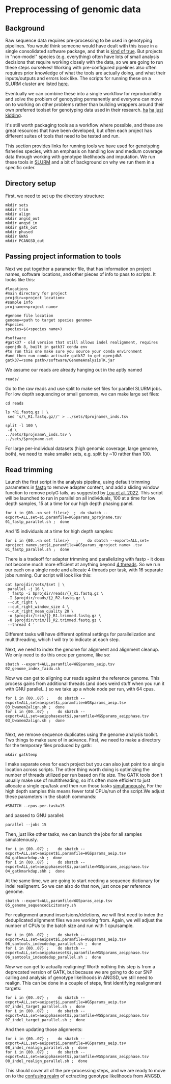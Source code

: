 # Preprocessing of genomic data
## Background
Raw sequence data requires pre-processing to be used in genotyping pipelines. You would think someone would have dealt with this issue in a single consolidated software package, and that is [kind of true](https://nf-co.re/sarek). But projects in "non-model" species (e.g. everything) often have lots of small analysis decisions that require working closely with the data, so we are going to run these steps ourselves! Working with pre-configured pipelines also often requires prior knowledge of what the tools are actually doing, and what their inputs/outputs and errors look like. The scripts for running these on a SLURM cluster are listed [here](https://github.com/TonyKess/genotyping_hpc/tree/main/scripts). 

Eventually we can combine these into a single workflow for reproducibility and solve the problem of genotyping permanently and everyone can move on to working on other problems rather than building wrappers around their own preferred toolset for genotyping data used in their research. [ha](https://www.ncbi.nlm.nih.gov/pmc/articles/PMC7111497/) [ha](https://academic.oup.com/bioinformatics/article/34/1/107/4096362) [just](https://github.com/snakemake-workflows/dna-seq-gatk-variant-calling) [kidding](https://www.nature.com/articles/nmeth.3505). 

It's still worth packaging tools as a workflow where possible, and these are great resources that have been developed, but often each project has different suites of tools that need to be tested and run.

This section provides links for running tools we have used for genotyping fisheries species, with an emphasis on handling low and medium coverage data through working with genotype likelihoods and imputation. We run these tools in [SLURM](https://slurm.schedmd.com/documentation.html) and a bit of background on why we run them in a specific order.

## Directory setup

First, we need to set up the directory structure:
  
```
mkdir sets
mkdir trim
mkdir align
mkdir angsd_out
mkdir angsd_in
mkdir gatk_out
mkdir phased
mkdir GWAS
mkdir PCANGSD_out 
```
## Passing project information to tools

Next we put together a parameter file, that has information on project names, software locations, and other pieces of info to pass to scripts. It looks like this:

```
#locations
#main directory for project
projdir=<project location>
#sample info
projname=<project name>

#genome file location
genome=<path to target species genome>
#species
species=$(<species name>)

#software
#gatk37 - old version that still allows indel realignment, requires openjdk 8, built in gatk37 conda env
#to run this one make sure you source your conda environment
#and then run conda activate gatk37 to get openjdk8 
gatk37=<some path>/software/GenomeAnalysisTK.jar

```

We assume our reads are already hanging out in the aptly named
  
```
reads/
```

Go to the raw reads and use split to make set files for parallel SLURM jobs. For low depth sequencing or small genomes, we can make large set files: 

 ``` 
cd reads
  
ls *R1.fastq.gz | \
  sed 's/\_R1.fastq.gz//' > ../sets/$projname\_inds.tsv 
  
 split -l 100 \
  -d \
 ../sets/$projname\_inds.tsv \
 ../sets/$projname.set

```

For large per-individual datasets (high genomic coverage, large genome, both), we need to make smaller sets, e.g. split by ~10 rather than 100. 
  

## Read trimming
   
Launch the first script in the analysis pipeline, using default trimming parameters in [fastp](https://github.com/OpenGene/fastp) to remove adapter content, and add a sliding window function to remove polyG tails, as suggested by [Lou et al. 2022](https://doi.org/10.1111/1755-0998.13559). This script will be launched to run in parallel on all individuals, 100 at a time for low depth samples, 15 at a time for our high depth phasing panel.

```
for i in {00..<n set files>}  ;  do sbatch --export=ALL,set=$i,paramfile=WGSparams_$projname.tsv 01_fastp_parallel.sh ;  done
```
And 15 individuals at a time for high depth samples:

```
for i in {00..<n set files>}   ;    do sbatch --export=ALL,set=<project name>.set$i,paramfile=WGSparams_<project name> .tsv 01_fastp_parallel.sh ;  done
```
There is a tradeoff for adapter trimming and parallelizing with fastp - it does not become much more efficient at anything beyond [4 threads](https://hpc.nih.gov/training/gatk_tutorial/preproc.html#preproc-single-tools). So we run our each on a single node and allocate 4 threads per task, with 16 separate jobs running. Our script will look like this:
  
 ```
 cat $projdir/sets/$set | \
  parallel -j 16 \
  ' fastp -i $projdir/reads/{}_R1.fastq.gz \
  -I $projdir/reads/{}_R2.fastq.gz \
  --cut_right \
  --cut_right_window_size 4 \
  --cut_right_mean_quality 20 \
  -o $projdir/trim/{}_R1.trimmed.fastq.gz \
  -O $projdir/trim/{}_R2.trimmed.fastq.gz \
  --thread 4 '
  ```
Different tasks will have different optimal settings for parallelization and multithreading, which I will try to indicate at each step.
     
Next, we need to index the genome for alignment and alignment cleanup. We only need to do this once per genome, like so:

```
sbatch --export=ALL,paramfile=WGSparams_aeip.tsv 02_genome_index_faidx.sh
```
Now we can get to aligning our reads against the reference genome. This process gains from additional threads (and does weird stuff when you run it with GNU parallel...) so we take up a whole node per run, with 64 cpus. 
 
```
for i in {00..07} ;    do sbatch --export=ALL,set=aeipset$i,paramfile=WGSparams_aeip.tsv 03_bwamem2align.sh ;  done
for i in {00..07} ;    do sbatch --export=ALL,set=aeipphaseset$i,paramfile=WGSparams_aeipphase.tsv 03_bwamem2align.sh ;  done
  
```
Next, we remove sequence duplicates using the genome analysis toolkit. Two things to make sure of in advance. First, we need to make a directory for the temporary files produced by gatk:

```
mkdir gatktemp
```
I make separate ones for each project but you can also just point to a single location across scripts.
The other thing worth doing is optimizing the number of threads utilized per run based on file size. The GATK tools don't usually make use of multithreading, so it's often more efficient to just allocate a single cpu/task and then run those tasks [simultaneously.](https://en.wikipedia.org/wiki/Embarrassingly_parallel) For the high depth samples this means fewer total CPUs/run of the script.We adjust these parameters in the sbatch commands:

```
#SBATCH --cpus-per-task=15  
```

and passed to GNU parallel:

```
parallel --jobs 15
```
  
Then, just like other tasks, we can launch the jobs for all samples simulatenously.

```
for i in {00..07} ;    do sbatch --export=ALL,set=aeipset$i,paramfile=WGSparams_aeip.tsv 04_gatkmarkdup.sh ;  done
for i in {00..07} ;    do sbatch --export=ALL,set=aeipphaseset$i,paramfile=WGSparams_aeipphase.tsv 04_gatkmarkdup.shh ;  done
```

At the same time, we are going to start needing a sequence dictionary for indel realignemt. So we can also do that now, just once per reference genome.
 
```
sbatch --export=ALL,paramfile=WGSparas_aeip.tsv 05_genome_sequencedicitonary.sh
```

For realignment around insertsions/deletions, we will first need to index the deduplicated alignment files we are working from. Again, we will adjust the number of CPUs to the batch size and run with 1 cpu/sample. 

```
for i in {00..07} ;    do sbatch --export=ALL,set=aeipset$i,paramfile=WGSparams_aeip.tsv 06_samtools_indexdedup_parallel.sh ;  done
for i in {00..07} ;    do sbatch --export=ALL,set=aeipphaseset$i,paramfile=WGSparams_aeipphase.tsv 06_samtools_indexdedup_parallel.sh ;  done
```

Now we can get to actually realigning! Worth nothing this step is from a deprecated version of GATK, but because we are going to do our SNP calling and analysis of genotype likelihoods in ANGSD, we still need to realign. This can be done in a couple of steps, first identifying realignment targets:

```
for i in {00..07} ;    do sbatch --export=ALL,set=aeipset$i,paramfile=WGSparams_aeip.tsv 07_indel_target_parallel.sh ;  done
for i in {00..07} ;    do sbatch --export=ALL,set=aeipphaseset$i,paramfile=WGSparams_aeipphase.tsv 07_indel_target_parallel.sh ;  done
```
And then updating those alignments:  
```
for i in {00..07} ;    do sbatch --export=ALL,set=aeipset$i,paramfile=WGSparams_aeip.tsv  08_indel_realign_parallel.sh ;  done
for i in {00..07} ;    do sbatch --export=ALL,set=aeipphaseset$i,paramfile=WGSparams_aeipphase.tsv  08_indel_realign_parallel.sh ;  done
```  

This should cover all of the pre-processing steps, and we are ready to move on to the [confusing realm](https://github.com/ANGSD/angsd/issues) of ectracting genotype likelihoods from ANGSD.

